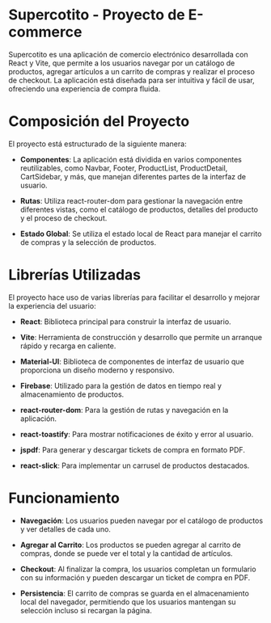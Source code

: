 # Supercotito - Proyecto de E-commerce

Supercotito es una aplicación de comercio electrónico desarrollada con React y Vite, que permite a los usuarios navegar por un catálogo de productos, agregar artículos a un carrito de compras y realizar el proceso de checkout. La aplicación está diseñada para ser intuitiva y fácil de usar, ofreciendo una experiencia de compra fluida.

# Composición del Proyecto
El proyecto está estructurado de la siguiente manera:

- **Componentes**: La aplicación está dividida en varios componentes reutilizables, como Navbar, Footer, ProductList, ProductDetail, CartSidebar, y más, que manejan diferentes partes de la interfaz de usuario.

- **Rutas**: Utiliza react-router-dom para gestionar la navegación entre diferentes vistas, como el catálogo de productos, detalles del producto y el proceso de checkout.

- **Estado Global**: Se utiliza el estado local de React para manejar el carrito de compras y la selección de productos.

# Librerías Utilizadas

El proyecto hace uso de varias librerías para facilitar el desarrollo y mejorar la experiencia del usuario:

- **React**: Biblioteca principal para construir la interfaz de usuario.

- **Vite**: Herramienta de construcción y desarrollo que permite un arranque rápido y recarga en caliente.

- **Material-UI**: Biblioteca de componentes de interfaz de usuario que proporciona un diseño moderno y responsivo.

- **Firebase**: Utilizado para la gestión de datos en tiempo real y almacenamiento de productos.

- **react-router-dom**: Para la gestión de rutas y navegación en la aplicación.

- **react-toastify**: Para mostrar notificaciones de éxito y error al usuario.

- **jspdf**: Para generar y descargar tickets de compra en formato PDF.

- **react-slick**: Para implementar un carrusel de productos destacados.

# Funcionamiento
- **Navegación**: Los usuarios pueden navegar por el catálogo de productos y ver detalles de cada uno.

- **Agregar al Carrito**: Los productos se pueden agregar al carrito de compras, donde se puede ver el total y la cantidad de artículos.

- **Checkout**: Al finalizar la compra, los usuarios completan un formulario con su información y pueden descargar un ticket de compra en PDF.

- **Persistencia**: El carrito de compras se guarda en el almacenamiento local del navegador, permitiendo que los usuarios mantengan su selección incluso si recargan la página.
